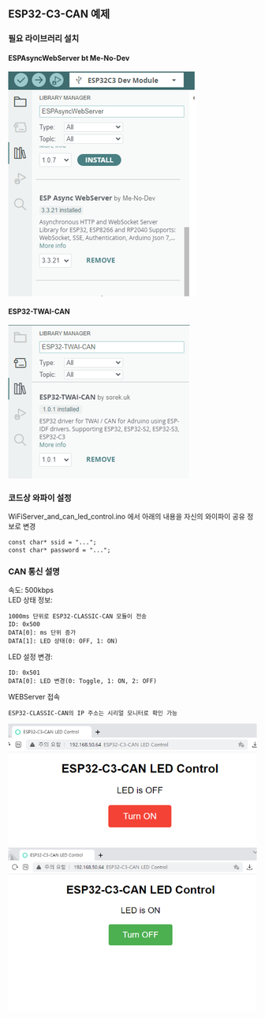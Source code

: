 
## ESP32-C3-CAN 예제

### 필요 라이브러리 설치
#### ESPAsyncWebServer bt Me-No-Dev
![screen](../../../blob/screencap.png)

#### ESP32-TWAI-CAN
![screen1](../../../blob/screencap2.png)


### 코드상 와파이 설정
WiFiServer_and_can_led_control.ino 에서 아래의 내용을 자신의 와이파이 공유 정보로 변경

    const char* ssid = "...";
    const char* password = "...";

### CAN 통신 설명
속도: 500kbps<br>
LED 상태 정보: <br>

    1000ms 단위로 ESP32-CLASSIC-CAN 모듈이 전송
    ID: 0x500
    DATA[0]: ms 단위 증가
    DATA[1]: LED 상태(0: OFF, 1: ON)

LED 설정 변경: <br>

    ID: 0x501    
    DATA[0]: LED 변경(0: Toggle, 1: ON, 2: OFF)

WEBServer 접속

    ESP32-CLASSIC-CAN의 IP 주소는 시리얼 모니터로 확인 가능
    
![screen2](../../../blob/screencap3.png)
![screen3](../../../blob/screencap4.png)